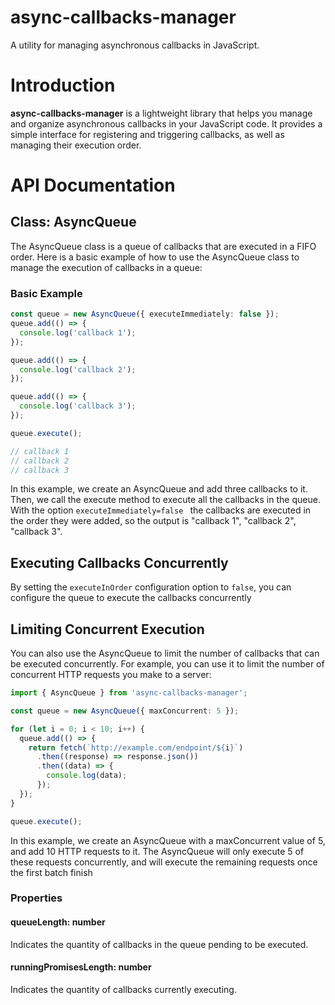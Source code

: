 # async-callbacks-manager

A utility for managing asynchronous callbacks in JavaScript.

# Introduction

**async-callbacks-manager** is a lightweight library that helps you manage and organize asynchronous callbacks in your JavaScript code. It provides a simple interface for registering and triggering callbacks, as well as managing their execution order.

# API Documentation

## Class: AsyncQueue

The AsyncQueue class is a queue of callbacks that are executed in a FIFO order. Here is a basic example of how to use the AsyncQueue class to manage the execution of callbacks in a queue:

### Basic Example

```ts
const queue = new AsyncQueue({ executeImmediately: false });
queue.add(() => {
  console.log('callback 1');
});

queue.add(() => {
  console.log('callback 2');
});

queue.add(() => {
  console.log('callback 3');
});

queue.execute();

// callback 1
// callback 2
// callback 3
```

In this example, we create an AsyncQueue and add three callbacks to it. Then, we call the execute method to execute all the callbacks in the queue. With the option `executeImmediately=false ` the callbacks are executed in the order they were added, so the output is "callback 1", "callback 2", "callback 3".

## Executing Callbacks Concurrently

By setting the `executeInOrder` configuration option to `false`, you can configure the queue to execute the callbacks concurrently

## Limiting Concurrent Execution

You can also use the AsyncQueue to limit the number of callbacks that can be executed concurrently. For example, you can use it to limit the number of concurrent HTTP requests you make to a server:

```ts
import { AsyncQueue } from 'async-callbacks-manager';

const queue = new AsyncQueue({ maxConcurrent: 5 });

for (let i = 0; i < 10; i++) {
  queue.add(() => {
    return fetch(`http://example.com/endpoint/${i}`)
      .then((response) => response.json())
      .then((data) => {
        console.log(data);
      });
  });
}

queue.execute();
```

In this example, we create an AsyncQueue with a maxConcurrent value of 5, and add 10 HTTP requests to it. The AsyncQueue will only execute 5 of these requests concurrently, and will execute the remaining requests once the first batch finish

### Properties

#### **queueLength**: number

Indicates the quantity of callbacks in the queue pending to be executed.

#### **runningPromisesLength**: number

Indicates the quantity of callbacks currently executing.
